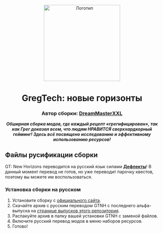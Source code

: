 <p align="center"><img src="https://www.gtnewhorizons.com/images/big_gnd.webp" height="250" alt="Логотип"></p>
<h1 align="center">GregTech: новые горизонты</h1>
<h3 align="center"><b>Автор сборки: <a href="https://github.com/Dream-Master">DreamMasterXXL</a></b></h3>
<p align="center"><b><i>Обширная сборка модов, где каждый рецепт «грегифицирован», так как Грег доказал всем, что людям НРАВИТСЯ сверххардкорный гейминг! Здесь всё посвящено исследованию и эффективному использованию ресурсов!</i></b></p>

## Файлы русификации сборки

GT: New Horizons переводится на русский язык силами [**Дефлекты**](https://github.com/RushanM)! В данный момент перевод не готов, но уже переводит парочку квестов, поэтому вы можете им воспользоваться.

### Установка сборки на русском

1. Установите сборку с [официального сайта](https://www.gtnewhorizons.com/).
2. Скачайте архив с русским переводом GTNH с последнего альфа-выпуска на [странице выпусков этого репозитория](https://github.com/RushanM/Minecraft-Mods-Russian-Translation/releases).
3. Распакуйте архив в папку вашей установки GTNH с заменой файлов.
4. Включите русский перевод модов в меню наборов ресурсов.
5. Готово!
